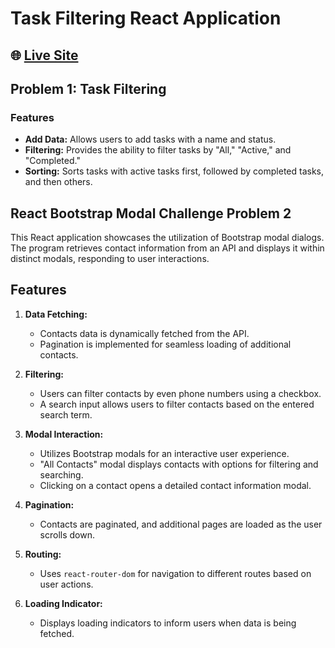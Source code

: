 # Task Filtering React Application

## 🌐 [Live Site](https://search-numbers.netlify.app/)

## Problem 1: Task Filtering

### Features

- **Add Data:** Allows users to add tasks with a name and status.
- **Filtering:** Provides the ability to filter tasks by "All," "Active," and "Completed."
- **Sorting:** Sorts tasks with active tasks first, followed by completed tasks, and then others.

## React Bootstrap Modal Challenge Problem 2

This React application showcases the utilization of Bootstrap modal dialogs. The program retrieves contact information from an API and displays it within distinct modals, responding to user interactions.

## Features

1. **Data Fetching:**

   - Contacts data is dynamically fetched from the API.
   - Pagination is implemented for seamless loading of additional contacts.

2. **Filtering:**

   - Users can filter contacts by even phone numbers using a checkbox.
   - A search input allows users to filter contacts based on the entered search term.

3. **Modal Interaction:**

   - Utilizes Bootstrap modals for an interactive user experience.
   - "All Contacts" modal displays contacts with options for filtering and searching.
   - Clicking on a contact opens a detailed contact information modal.

4. **Pagination:**

   - Contacts are paginated, and additional pages are loaded as the user scrolls down.

5. **Routing:**

   - Uses `react-router-dom` for navigation to different routes based on user actions.

6. **Loading Indicator:**
   - Displays loading indicators to inform users when data is being fetched.
